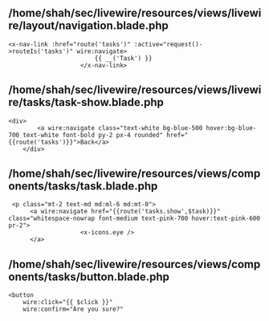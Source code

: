 ## /home/shah/sec/livewire/resources/views/livewire/layout/navigation.blade.php
```
<x-nav-link :href="route('tasks')" :active="request()->routeIs('tasks')" wire:navigate>
                        {{ __('Task') }}
                    </x-nav-link>
```
## /home/shah/sec/livewire/resources/views/livewire/tasks/task-show.blade.php
```
<div>
        <a wire:navigate class="text-white bg-blue-500 hover:bg-blue-700 text-white font-bold py-2 px-4 rounded" href="{{route('tasks')}}">Back</a>
    </div>
```
## /home/shah/sec/livewire/resources/views/components/tasks/task.blade.php
```
 <p class="mt-2 text-md md:ml-6 md:mt-0">
      <a wire:navigate href="{{route('tasks.show',$task)}}" class="whitespace-nowrap font-medium text-pink-700 hover:text-pink-600 pr-2">
                    <x-icons.eye />
      </a>
```
## /home/shah/sec/livewire/resources/views/components/tasks/button.blade.php
```
<button
    wire:click="{{ $click }}"
    wire:confirm="Are you sure?"
```
